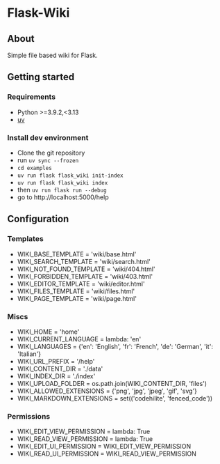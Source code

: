 # Flask-Wiki

## About

Simple file based wiki for Flask.

## Getting started

### Requirements

* Python >=3.9.2,<3.13
* [uv](https://docs.astral.sh/uv/)

### Install dev environment

- Clone the git repository
- run `uv sync --frozen`
- `cd examples`
- `uv run flask flask_wiki init-index`
- `uv run flask flask_wiki index`
- then `uv run flask run --debug`
- go to http://localhost:5000/help

## Configuration

### Templates

- WIKI_BASE_TEMPLATE = 'wiki/base.html'
- WIKI_SEARCH_TEMPLATE = 'wiki/search.html'
- WIKI_NOT_FOUND_TEMPLATE = 'wiki/404.html'
- WIKI_FORBIDDEN_TEMPLATE = 'wiki/403.html'
- WIKI_EDITOR_TEMPLATE = 'wiki/editor.html'
- WIKI_FILES_TEMPLATE = 'wiki/files.html'
- WIKI_PAGE_TEMPLATE = 'wiki/page.html'

### Miscs

- WIKI_HOME = 'home'
- WIKI_CURRENT_LANGUAGE = lambda: 'en'
- WIKI_LANGUAGES = {'en': 'English', 'fr': 'French', 'de': 'German', 'it': 'Italian'}
- WIKI_URL_PREFIX = '/help'
- WIKI_CONTENT_DIR = './data'
- WIKI_INDEX_DIR = './index'
- WIKI_UPLOAD_FOLDER = os.path.join(WIKI_CONTENT_DIR, 'files')
- WIKI_ALLOWED_EXTENSIONS = {'png', 'jpg', 'jpeg', 'gif', 'svg'}
- WIKI_MARKDOWN_EXTENSIONS = set(('codehilite', 'fenced_code'))

### Permissions

- WIKI_EDIT_VIEW_PERMISSION = lambda: True
- WIKI_READ_VIEW_PERMISSION = lambda: True
- WIKI_EDIT_UI_PERMISSION = WIKI_EDIT_VIEW_PERMISSION
- WIKI_READ_UI_PERMISSION = WIKI_READ_VIEW_PERMISSION

